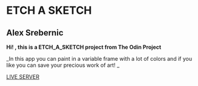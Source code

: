 # ETCH A SKETCH  
## Alex Srebernic

**Hi! , this is a  ETCH_A_SKETCH project from The Odin Project**    

_In this app you can paint in a variable frame with a lot of colors and if you like you can save your precious work of art! _


[LIVE SERVER](https://alexsrebernic.github.io/ETCH_A_SKETCH_TOP/)
